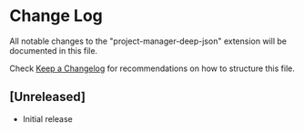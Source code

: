 # Change Log

All notable changes to the "project-manager-deep-json" extension will be documented in this file.

Check [Keep a Changelog](http://keepachangelog.com/) for recommendations on how to structure this file.

## [Unreleased]

- Initial release
